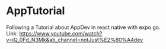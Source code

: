 # AppTutorial

Following a Tutorial about AppDev in react native with expo go. <br>
Link: https://www.youtube.com/watch?v=iQ_0Fd_N3Mk&ab_channel=notJust%E2%80%A4dev
